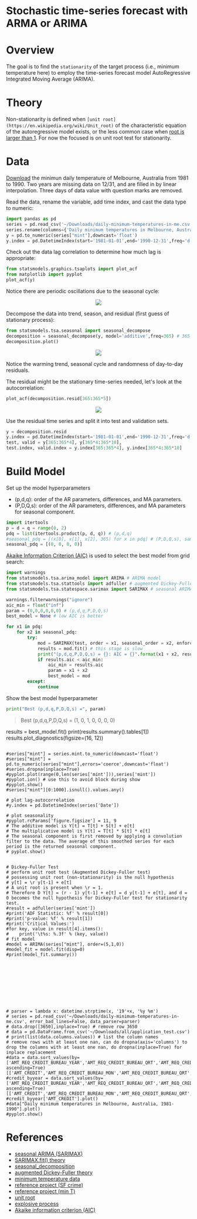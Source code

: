 # Stochastic time-series forecast with ARMA or ARIMA
# Overview
The goal is to find the `stationarity` of the target process (i.e., minimum
temperature here) to employ the time-series forecast model AutoRegressive
Integrated Moving Average (ARIMA).

# Theory
Non-stationarity is defined when `[unit
root](https://en.wikipedia.org/wiki/Unit_root)` of the characteristic equation
of the autoregressive model exists, or the less common case when [root is larger
than 1](https://onlinelibrary.wiley.com/doi/epdf/10.1111/j.1468-2354.2010.00625.x).
For now the focused is on unit root test for stationarity. 

# Data 
[Download](https://datamarket.com/data/set/2324/daily-minimum-temperatures-in-melbourne-australia-1981-1990#!ds=2324&display=line)
the minimun daily temperature of Melbourne, Australia from 1981 to 1990. Two
years are missing data on 12/31, and are filled in by linear interpolation.
Three days of data value with question marks are removed.

Read the data, rename the variable, add time index, and cast the data type to numeric:
```python
import pandas as pd
series = pd.read_csv('~/Downloads/daily-minimum-temperatures-in-me.csv', error_bad_lines=False) 
series.rename(columns={'Daily minimum temperatures in Melbourne, Australia, 1981-1990':'mint'},inplace=True) # rename minimum temp to 'mint'
y = pd.to_numeric(series["mint"],downcast='float')
y.index = pd.DatetimeIndex(start='1981-01-01',end='1990-12-31',freq='d')
```

Check out the data lag correlation to determine how much lag is appropriate:
```python 
from statsmodels.graphics.tsaplots import plot_acf
from matplotlib import pyplot
plot_acf(y)
```

Notice there are periodic oscillations due to the seasonal cycle:
<p align="center">
    <img src="autocorr_orig.png"/>
</p>

Decompose the data into trend, season, and residual (first guess of stationary process):
```python
from statsmodels.tsa.seasonal import seasonal_decompose  
decomposition = seasonal_decompose(y, model='additive',freq=365) # 365 is the sampling freq (N/T) in a period T=year
decomposition.plot()
```
<p align="center">
    <img src="decomp.png"/>
</p>
Notice the warming trend, seasonal cycle and randomness of day-to-day residuals.

The residual might be the stationary time-series needed, let's look at the autocorrelation:
```python
plot_acf(decomposition.resid[365:365*5])
```
<p align="center">
    <img src="autocorr_resid.png"/>
</p>

Use the residual time series and split it into test and validation sets. 
``` python
y = decomposition.resid
y.index = pd.DatetimeIndex(start='1981-01-01',end='1990-12-31',freq='d')
test, valid = y[365:365*4], y[365*4:365*10],
test.index, valid.index = y.index[365:365*4], y.index[365*4:365*10]
```

# Build Model 
Set up the model hyperparameters
  * (p,d,q): order of the AR parameters, differences, and MA parameters.
  * (P,D,Q,s): order of the AR parameters, differences, and MA parameters for seasonal component.
```python
import itertools
p = d = q = range(0, 2)
pdq = list(itertools.product(p, d, q)) # (p,d,q)
#seasonal_pdq = [(x[0], x[1], x[2], 365) for x in pdq] # (P,D,Q,s), sampling freq = 365 
seasonal_pdq = [(0, 0, 0, 0)]
```

[Akaike Information Criterion (AIC)](https://en.wikipedia.org/wiki/Akaike_information_criterion) 
is used to select the best model from grid search: 
```python
import warnings
from statsmodels.tsa.arima_model import ARIMA # ARIMA model
from statsmodels.tsa.stattools import adfuller # augmented Dickey-Fuller test
from statsmodels.tsa.statespace.sarimax import SARIMAX # seasonal ARIMA

warnings.filterwarnings("ignore")
aic_min = float("inf") 
param = (0,0,0,0,0,0) # (p,d,q,P,D,Q,s)
best_model = None # low AIC is better

for x1 in pdq:
    for x2 in seasonal_pdq:
        try:
            mod = SARIMAX(test, order = x1, seasonal_order = x2, enforce_stationarity = False, enforce_invertibility = False)
            results = mod.fit() # this stage is slow 
            print("(p,d,q,P,D,Q,s) = {}: AIC = {}".format(x1 + x2, results.aic))
            if results.aic < aic_min:
                aic_min = results.aic
                param = x1 + x2
                best_model = mod
        except:
            continue
```

Show the best model hyperparameter
```python
print("Best (p,d,q,P,D,Q,s) =", param)
```
> Best (p,d,q,P,D,Q,s) = (1, 0, 1, 0, 0, 0, 0)


results = best_model.fit()
print(results.summary().tables[1])
results.plot_diagnostics(figsize=(16, 12))

```

#series["mint"] = series.mint.to_numeric(downcast='float')
#series["mint"] = pd.to_numeric(series["mint"],errors='coerce',downcast='float')
#series.dropna(inplace=True)
#pyplot.plot(range(0,len(series['mint'])),series['mint'])
#pyplot.ion() # use this to avoid block during show
#pyplot.show()
#series["mint"][0:1000].isnull().values.any()

# plot lag-autocorrelation
#y.index = pd.DatetimeIndex(series['Date'])

# plot seasonality  
#pyplot.rcParams['figure.figsize'] = 11, 9
# The additive model is Y[t] = T[t] + S[t] + e[t]
# The multiplicative model is Y[t] = T[t] * S[t] * e[t]
# The seasonal component is first removed by applying a convolution filter to the data. The average of this smoothed series for each period is the returned seasonal component. 
# pyplot.show()


# Dickey-Fuller Test
# perform unit root test (Augmented Dickey-Fuller test)
# possessing unit root (non-stationarity) is the null hypothesis 
# y[t] = \r y[t-1] + e[t]
# A unit root is present when \r = 1. 
# Therefore D Y[t] = (r - 1) y[t-1] + e[t] = d y[t-1] + e[t], and d = 0 becomes the null hypothesis for Dickey-Fuller test for stationarity test.
#result = adfuller(series['mint'])
#print('ADF Statistic: %f' % result[0])
#print('p-value: %f' % result[1])
#print('Critical Values:')
#for key, value in result[4].items():
#    print('\t%s: %.3f' % (key, value))
# fit model
#model = ARIMA(series["mint"], order=(5,1,0))
#model_fit = model.fit(disp=0)
#print(model_fit.summary())










# parser = lambda x: datetime.strptime(x, '19'+x, '%y %m') 
# series = pd.read_csv('~/Downloads/daily-minimum-temperatures-in-me.csv', error_bad_lines=False, data_parser=parser) 
# data.drop([3650],inplace=True) # remove row 3650
# data = pd.DataFrame.from_csv('~/Downloads/all/application_test.csv')
# print(list(data.columns.values)) # list the column names
# remove rows with at least one nan, can do dropna(axis='columns') to drop the columns with at least one nan, do dropna(inplace=True) for inplace replacement
#data = data.sort_values(by=['AMT_REQ_CREDIT_BUREAU_YEAR','AMT_REQ_CREDIT_BUREAU_QRT','AMT_REQ_CREDIT_BUREAU_MON'], ascending=True)[['AMT_CREDIT','AMT_REQ_CREDIT_BUREAU_MON','AMT_REQ_CREDIT_BUREAU_QRT','AMT_REQ_CREDIT_BUREAU_YEAR']].dropna(axis='rows')
#credit_byyear = data.sort_values(by=['AMT_REQ_CREDIT_BUREAU_YEAR','AMT_REQ_CREDIT_BUREAU_QRT','AMT_REQ_CREDIT_BUREAU_MON'], ascending=True)[['AMT_CREDIT','AMT_REQ_CREDIT_BUREAU_MON','AMT_REQ_CREDIT_BUREAU_QRT','AMT_REQ_CREDIT_BUREAU_YEAR']].dropna(axis='rows')
#credit_byyear['AMT_CREDIT'].plot()
#data["Daily minimum temperatures in Melbourne, Australia, 1981-1990"].plot()
#pyplot.show()
```


# References
* [seasonal ARIMA (SARIMAX)](https://www.statsmodels.org/dev/generated/statsmodels.tsa.statespace.sarimax.SARIMAX.html)
* [SARIMAX.fit() theory](https://www.statsmodels.org/dev/generated/statsmodels.tsa.statespace.sarimax.SARIMAX.fit.html#statsmodels.tsa.statespace.sarimax.SARIMAX.fit)
* [seasonal_decomposition](https://www.statsmodels.org/dev/generated/statsmodels.tsa.seasonal.seasonal_decompose.html)
* [augmented Dickey-Fuller theory](http://support.sas.com/documentation/cdl/en/etsug/63939/HTML/default/viewer.htm#etsug_macros_sect007.htm)
* [minimum temperature data](https://datamarket.com/data/set/2324/daily-minimum-temperatures-in-melbourne-australia-1981-1990#!ds=2324&display=line)
* [reference project (SF crime)](https://github.com/liyenhsu/SF-Crime-Analysis/blob/master/sf_crime_analysis.ipynb?fbclid=IwAR1sqdDd2izosGw6axuYoGei3288ab-lBgvS6LfDyaeJ8IWzFkNmGtm1cZ4)
* [reference project (min T)](https://machinelearningmastery.com/make-sample-forecasts-arima-python/)
* [unit root](https://en.wikipedia.org/wiki/Unit_root)
* [explosive process](https://onlinelibrary.wiley.com/doi/epdf/10.1111/j.1468-2354.2010.00625.x)
* [Akaike information criterion (AIC)](https://en.wikipedia.org/wiki/Akaike_information_criterion)
